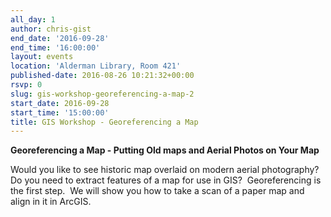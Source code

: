```yaml
---
all_day: 1
author: chris-gist
end_date: '2016-09-28'
end_time: '16:00:00'
layout: events
location: 'Alderman Library, Room 421'
published-date: 2016-08-26 10:21:32+00:00
rsvp: 0
slug: gis-workshop-georeferencing-a-map-2
start_date: 2016-09-28
start_time: '15:00:00'
title: GIS Workshop - Georeferencing a Map
---
```


**Georeferencing a Map - Putting Old maps and Aerial Photos on Your Map**

Would you like to see historic map overlaid on modern aerial photography?  Do you need to extract features of a map for use in GIS?  Georeferencing is the first step.  We will show you how to take a scan of a paper map and align in it in ArcGIS.
